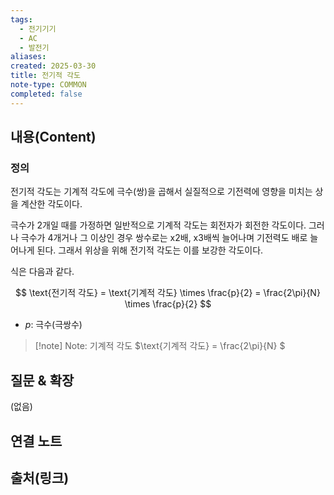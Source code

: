 ```yaml
---
tags:
  - 전기기기
  - AC
  - 발전기
aliases: 
created: 2025-03-30
title: 전기적 각도
note-type: COMMON
completed: false
---
```


## 내용(Content)

### 정의

전기적 각도는 기계적 각도에 극수(쌍)을 곱해서 실질적으로 기전력에 영향을 미치는 상을 계산한 각도이다.

극수가 2개일 때를 가정하면 일반적으로 기계적 각도는 회전자가 회전한 각도이다. 그러나 극수가 4개거나 그 이상인 경우 쌍수로는 x2배, x3배씩 늘어나며 기전력도 배로 늘어나게 된다. 그래서 위상을 위해 전기적 각도는 이를 보강한 각도이다.

식은 다음과 같다.

$$
\text{전기적 각도} = \text{기계적 각도} \times \frac{p}{2} = \frac{2\pi}{N} \times \frac{p}{2}
$$

- $p$: 극수(극쌍수)
>[!note] Note: 기계적 각도
>$\text{기계적 각도} = \frac{2\pi}{N}
$


## 질문 & 확장

(없음)

## 연결 노트

## 출처(링크)

